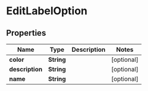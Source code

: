 
# EditLabelOption

## Properties
Name | Type | Description | Notes
------------ | ------------- | ------------- | -------------
**color** | **String** |  |  [optional]
**description** | **String** |  |  [optional]
**name** | **String** |  |  [optional]



